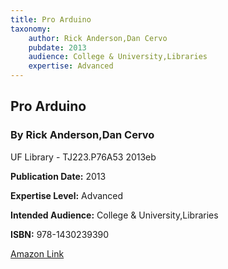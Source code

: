 ```yaml
---
title: Pro Arduino
taxonomy:
	author: Rick Anderson,Dan Cervo
	pubdate: 2013
	audience: College & University,Libraries
	expertise: Advanced
---
```

## Pro Arduino
### By Rick Anderson,Dan Cervo
UF Library - TJ223.P76A53 2013eb

**Publication Date:** 2013

**Expertise Level:** Advanced

**Intended Audience:** College & University,Libraries

**ISBN:** 978-1430239390

[Amazon Link](https://www.amazon.com/Arduino-Technology-Action-Rick-Anderson/dp/1430239395/ref=sr_1_2?s=books&ie=UTF8&qid=1541654520&sr=1-2&keywords=Pro+Arduino&dpID=51h3K8dlXoL&preST=_SX258_BO1,204,203,200_QL70_&dpSrc=srch)